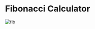 # Fibonacci Calculator
![fib](https://user-images.githubusercontent.com/73601258/127267713-3d348c96-4267-4bfb-8656-3d7c68225c68.png)
